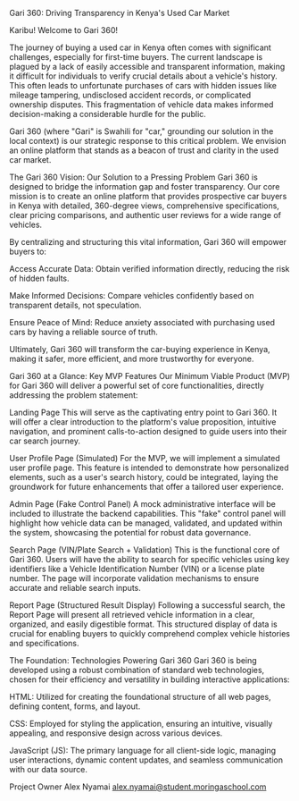 Gari 360: Driving Transparency in Kenya's Used Car Market

Karibu! Welcome to Gari 360!

The journey of buying a used car in Kenya often comes with significant challenges, especially for first-time buyers. The current landscape is plagued by a lack of easily accessible and transparent information, making it difficult for individuals to verify crucial details about a vehicle's history. This often leads to unfortunate purchases of cars with hidden issues like mileage tampering, undisclosed accident records, or complicated ownership disputes. This fragmentation of vehicle data makes informed decision-making a considerable hurdle for the public.

Gari 360 (where "Gari" is Swahili for "car," grounding our solution in the local context) is our strategic response to this critical problem. We envision an online platform that stands as a beacon of trust and clarity in the used car market.

The Gari 360 Vision: Our Solution to a Pressing Problem
Gari 360 is designed to bridge the information gap and foster transparency. Our core mission is to create an online platform that provides prospective car buyers in Kenya with detailed, 360-degree views, comprehensive specifications, clear pricing comparisons, and authentic user reviews for a wide range of vehicles.

By centralizing and structuring this vital information, Gari 360 will empower buyers to:

Access Accurate Data: Obtain verified information directly, reducing the risk of hidden faults.

Make Informed Decisions: Compare vehicles confidently based on transparent details, not speculation.

Ensure Peace of Mind: Reduce anxiety associated with purchasing used cars by having a reliable source of truth.

Ultimately, Gari 360 will transform the car-buying experience in Kenya, making it safer, more efficient, and more trustworthy for everyone.

Gari 360 at a Glance: Key MVP Features
Our Minimum Viable Product (MVP) for Gari 360 will deliver a powerful set of core functionalities, directly addressing the problem statement:

Landing Page
This will serve as the captivating entry point to Gari 360. It will offer a clear introduction to the platform's value proposition, intuitive navigation, and prominent calls-to-action designed to guide users into their car search journey.

User Profile Page (Simulated)
For the MVP, we will implement a simulated user profile page. This feature is intended to demonstrate how personalized elements, such as a user's search history, could be integrated, laying the groundwork for future enhancements that offer a tailored user experience.

Admin Page (Fake Control Panel)
A mock administrative interface will be included to illustrate the backend capabilities. This "fake" control panel will highlight how vehicle data can be managed, validated, and updated within the system, showcasing the potential for robust data governance.

Search Page (VIN/Plate Search + Validation)
This is the functional core of Gari 360. Users will have the ability to search for specific vehicles using key identifiers like a Vehicle Identification Number (VIN) or a license plate number. The page will incorporate validation mechanisms to ensure accurate and reliable search inputs.

Report Page (Structured Result Display)
Following a successful search, the Report Page will present all retrieved vehicle information in a clear, organized, and easily digestible format. This structured display of data is crucial for enabling buyers to quickly comprehend complex vehicle histories and specifications.

The Foundation: Technologies Powering Gari 360
Gari 360 is being developed using a robust combination of standard web technologies, chosen for their efficiency and versatility in building interactive applications:

HTML: Utilized for creating the foundational structure of all web pages, defining content, forms, and layout.

CSS: Employed for styling the application, ensuring an intuitive, visually appealing, and responsive design across various devices.

JavaScript (JS): The primary language for all client-side logic, managing user interactions, dynamic content updates, and seamless communication with our data source.

Project Owner
Alex Nyamai
alex.nyamai@student.moringaschool.com

